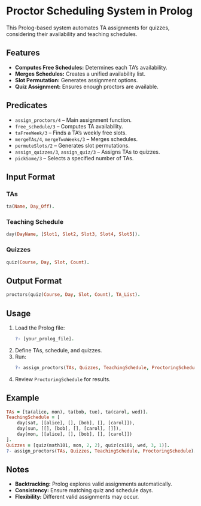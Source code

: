 # Proctor Scheduling System in Prolog

This Prolog-based system automates TA assignments for quizzes, considering their availability and teaching schedules.

## Features

- **Computes Free Schedules:** Determines each TA’s availability.
- **Merges Schedules:** Creates a unified availability list.
- **Slot Permutation:** Generates assignment options.
- **Quiz Assignment:** Ensures enough proctors are available.

## Predicates

- `assign_proctors/4` – Main assignment function.
- `free_schedule/3` – Computes TA availability.
- `taFreeWeek/3` – Finds a TA’s weekly free slots.
- `mergeTAs/4`, `mergeTwoWeeks/3` – Merges schedules.
- `permuteSlots/2` – Generates slot permutations.
- `assign_quizzes/3`, `assign_quiz/3` – Assigns TAs to quizzes.
- `pickSome/3` – Selects a specified number of TAs.

## Input Format

### TAs
```prolog
ta(Name, Day_Off).
```

### Teaching Schedule
```prolog
day(DayName, [Slot1, Slot2, Slot3, Slot4, Slot5]).
```

### Quizzes
```prolog
quiz(Course, Day, Slot, Count).
```

## Output Format
```prolog
proctors(quiz(Course, Day, Slot, Count), TA_List).
```

## Usage

1. Load the Prolog file:
   ```prolog
   ?- [your_prolog_file].
   ```
2. Define TAs, schedule, and quizzes.
3. Run:
   ```prolog
   ?- assign_proctors(TAs, Quizzes, TeachingSchedule, ProctoringSchedule).
   ```
4. Review `ProctoringSchedule` for results.

## Example

```prolog
TAs = [ta(alice, mon), ta(bob, tue), ta(carol, wed)].
TeachingSchedule = [
    day(sat, [[alice], [], [bob], [], [carol]]),
    day(sun, [[], [bob], [], [carol], []]),
    day(mon, [[alice], [], [bob], [], [carol]])
].
Quizzes = [quiz(math101, mon, 2, 2), quiz(cs101, wed, 3, 1)].
?- assign_proctors(TAs, Quizzes, TeachingSchedule, ProctoringSchedule).
```

## Notes

- **Backtracking:** Prolog explores valid assignments automatically.
- **Consistency:** Ensure matching quiz and schedule days.
- **Flexibility:** Different valid assignments may occur.

